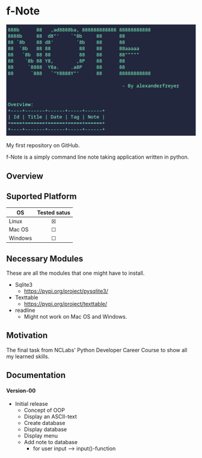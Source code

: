 # f-Note 
<p align="center">
  <img src=img/example.png>
</p>

My first repository on GitHub.

f-Note is a simply command line note taking application written in python. 

## Overview 


## Suported Platform 

| OS      | Tested satus       
| ------- |:-------------:
| Linux   | &#9746;
| Mac OS  | &#9744; 
| Windows | &#9744; 

## Necessary Modules 
These are all the modules that one might have to install. 

- Sqlite3 
  - https://pypi.org/project/pysqlite3/
- Texttable 
  - https://pypi.org/project/texttable/
- readline 
  - Might not work on Mac OS and Windows. 

## Motivation 
The final task from NCLabs' Python Developer Career Course to show all my learned skills. 
 
## Documentation 
#### Version-00 
- Initial release 
  - Concept of OOP 
  - Display an ASCII-text
  - Create database 
  - Display database 
  - Display menu 
  - Add note to database 
    - for user input --> input()-function 
